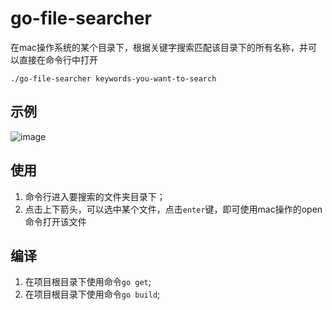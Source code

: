 # go-file-searcher
在mac操作系统的某个目录下，根据关键字搜索匹配该目录下的所有名称，并可以直接在命令行中打开
```
./go-file-searcher keywords-you-want-to-search
```
## 示例
![image](https://github.com/Carbs0126/go-file-searcher/assets/14228871/48ba4ca9-70bc-41c4-a16c-5735573560a7)

## 使用
1. 命令行进入要搜索的文件夹目录下；
2. 点击上下箭头，可以选中某个文件，点击``enter``键，即可使用mac操作的open命令打开该文件

## 编译
1. 在项目根目录下使用命令``go get``;
2. 在项目根目录下使用命令``go build``;
